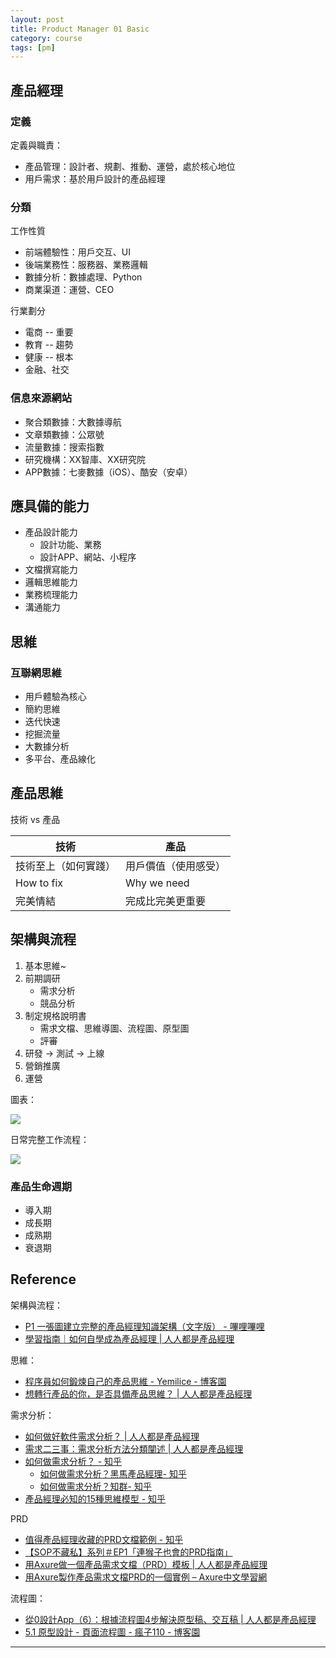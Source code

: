 ```yaml
---
layout: post
title: Product Manager 01 Basic
category: course
tags: [pm]
---
```


## 產品經理

### 定義

定義與職責：
- 產品管理：設計者、規劃、推動、運營，處於核心地位
- 用戶需求：基於用戶設計的產品經理

### 分類

工作性質
- 前端體驗性：用戶交互、UI
- 後端業務性：服務器、業務邏輯
- 數據分析：數據處理、Python
- 商業渠道：運營、CEO

行業劃分
- 電商 -- 重要
- 教育 -- 趨勢
- 健康 -- 根本
- 金融、社交

### 信息來源網站

- 聚合類數據：大數據導航
- 文章類數據：公眾號
- 流量數據：搜索指數
- 研究機構：XX智庫、XX研究院
- APP數據：七麥數據（iOS）、酷安（安卓）

## 應具備的能力

- 產品設計能力
    - 設計功能、業務
    - 設計APP、網站、小程序
- 文檔撰寫能力
- 邏輯思維能力
- 業務梳理能力
- 溝通能力

## 思維

### 互聯網思維

- 用戶體驗為核心
- 簡約思維
- 迭代快速
- 挖掘流量
- 大數據分析
- 多平台、產品線化

## 產品思維

技術 vs 產品

<table style="width:100%">
    <thead>
        <tr>
            <th style="width:50%">技術</th>
            <th style="width:50%">產品</th>
        </tr>
    </thead>
    <tbody>
        <tr>
            <td>技術至上（如何實踐）</td>
            <td>用戶價值（使用感受）</td>
        </tr>
        <tr>
            <td>How to fix</td>
            <td>Why we need</td>
        </tr>
        <tr>
            <td>完美情結</td>
            <td>完成比完美更重要</td>
        </tr>
    </tbody>
</table>

## 架構與流程

1. 基本思維~
2. 前期調研
    - 需求分析
    - 競品分析
3. 制定規格說明書
    - 需求文檔、思維導圖、流程圖、原型圖
    - 評審
4. 研發 → 測試 → 上線
5. 營銷推廣
6. 運營

圖表：

![](https://hauchenglee.github.io/assets/images/course/product-manager/pm-diagram.png)

日常完整工作流程：

![](https://hauchenglee.github.io/assets/images/course/product-manager/pm-workflow.jpg)

### 產品生命週期

- 導入期
- 成長期
- 成熟期
- 衰退期

## Reference

架構與流程：
- [P1 一張圖建立完整的產品經理知識架構（文字版） - 嗶哩嗶哩](https://www.bilibili.com/read/cv8310239)
- [學習指南｜如何自學成為產品經理 \| 人人都是產品經理](http://www.woshipm.com/pmd/892079.html)

思維：
- [程序員如何鍛煉自己的產品思維 - Yemilice - 博客園](https://www.cnblogs.com/Yemilice/p/11617318.html)
- [想轉行產品的你，是否具備產品思維？ \| 人人都是產品經理](http://www.woshipm.com/pmd/707299.html)

需求分析：
- [如何做好軟件需求分析？ \| 人人都是產品經理](https://www.woshipm.com/pmd/4304055.html)
- [需求二三事：需求分析方法分類闡述 \| 人人都是產品經理](https://www.woshipm.com/pmd/706651.html)
- [如何做需求分析？ - 知乎](https://www.zhihu.com/question/20407032)
    - [如何做需求分析？黑馬產品經理​ - 知乎](https://www.zhihu.com/question/20407032/answer/2794287878)
    - [如何做需求分析？知群​ - 知乎](https://www.zhihu.com/question/20407032/answer/2542494890)
- [產品經理必知的15種思維模型 - 知乎](https://zhuanlan.zhihu.com/p/519329651)

PRD
- [值得產品經理收藏的PRD文檔範例 - 知乎](https://zhuanlan.zhihu.com/p/455896839)
- [【SOP不藏私】系列＃EP1「連猴子也會的PRD指南」](https://medium.com/as-a-product-designer/sop-ep01-prd-3c6d33880c34)
- [用Axure做一個產品需求文檔（PRD）模板 \| 人人都是產品經理](https://www.woshipm.com/rp/3488031.html)
- [用Axure製作產品需求文檔PRD的一個實例 – Axure中文學習網](https://www.axure.com.cn/2841)

流程圖：
- [從0設計App（6）：根據流程圖4步解決原型稿、交互稿 \| 人人都是產品經理](https://www.woshipm.com/pd/3904788.html)
- [5.1 原型設計 - 頁面流程圖 - 瘋子110 - 博客園](https://www.cnblogs.com/telwanggs/p/10876027.html)


---